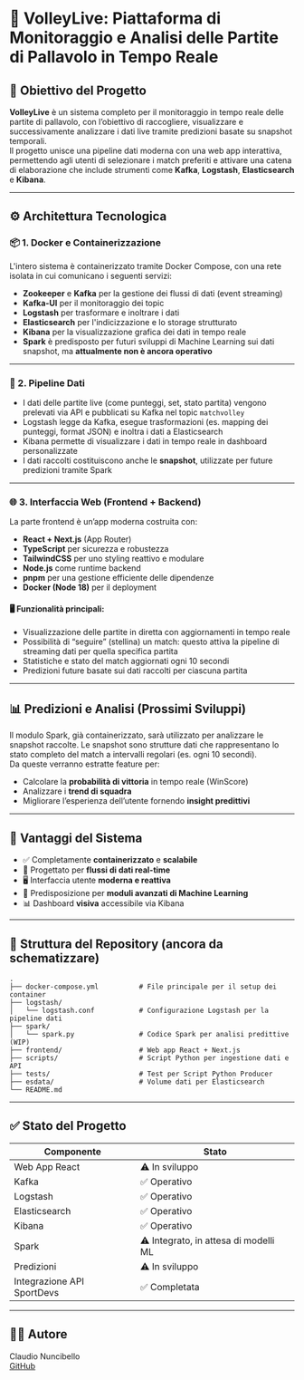 # 🏐 VolleyLive: Piattaforma di Monitoraggio e Analisi delle Partite di Pallavolo in Tempo Reale

## 🎯 Obiettivo del Progetto

**VolleyLive** è un sistema completo per il monitoraggio in tempo reale delle partite di pallavolo, con l’obiettivo di raccogliere, visualizzare e successivamente analizzare i dati live tramite predizioni basate su snapshot temporali.  
Il progetto unisce una pipeline dati moderna con una web app interattiva, permettendo agli utenti di selezionare i match preferiti e attivare una catena di elaborazione che include strumenti come **Kafka**, **Logstash**, **Elasticsearch** e **Kibana**.

---

## ⚙️ Architettura Tecnologica

### 📦 1. Docker e Containerizzazione

L'intero sistema è containerizzato tramite Docker Compose, con una rete isolata in cui comunicano i seguenti servizi:

- **Zookeeper** e **Kafka** per la gestione dei flussi di dati (event streaming)
- **Kafka-UI** per il monitoraggio dei topic
- **Logstash** per trasformare e inoltrare i dati
- **Elasticsearch** per l'indicizzazione e lo storage strutturato
- **Kibana** per la visualizzazione grafica dei dati in tempo reale
- **Spark** è predisposto per futuri sviluppi di Machine Learning sui dati snapshot, ma **attualmente non è ancora operativo**

---

### 🔁 2. Pipeline Dati

- I dati delle partite live (come punteggi, set, stato partita) vengono prelevati via API e pubblicati su Kafka nel topic `matchvolley`
- Logstash legge da Kafka, esegue trasformazioni (es. mapping dei punteggi, format JSON) e inoltra i dati a Elasticsearch
- Kibana permette di visualizzare i dati in tempo reale in dashboard personalizzate
- I dati raccolti costituiscono anche le **snapshot**, utilizzate per future predizioni tramite Spark

---

### 🌐 3. Interfaccia Web (Frontend + Backend)

La parte frontend è un’app moderna costruita con:

- **React + Next.js** (App Router)
- **TypeScript** per sicurezza e robustezza
- **TailwindCSS** per uno styling reattivo e modulare
- **Node.js** come runtime backend
- **pnpm** per una gestione efficiente delle dipendenze
- **Docker (Node 18)** per il deployment

#### 🖥️ Funzionalità principali:
- Visualizzazione delle partite in diretta con aggiornamenti in tempo reale
- Possibilità di “seguire” (stellina) un match: questo attiva la pipeline di streaming dati per quella specifica partita
- Statistiche e stato del match aggiornati ogni 10 secondi
- Predizioni future basate sui dati raccolti per ciascuna partita

---

## 📊 Predizioni e Analisi (Prossimi Sviluppi)

Il modulo Spark, già containerizzato, sarà utilizzato per analizzare le snapshot raccolte. Le snapshot sono strutture dati che rappresentano lo stato completo del match a intervalli regolari (es. ogni 10 secondi).  
Da queste verranno estratte feature per:

- Calcolare la **probabilità di vittoria** in tempo reale (WinScore)
- Analizzare i **trend di squadra**
- Migliorare l’esperienza dell’utente fornendo **insight predittivi**

---

## 🧩 Vantaggi del Sistema

- ✅ Completamente **containerizzato** e **scalabile**
- 🔄 Progettato per **flussi di dati real-time**
- 🖥️ Interfaccia utente **moderna e reattiva**
- 🧠 Predisposizione per **moduli avanzati di Machine Learning**
- 📊 Dashboard **visiva** accessibile via Kibana

---

## 📁 Struttura del Repository (ancora da schematizzare)

```
.
├── docker-compose.yml          # File principale per il setup dei container
├── logstash/
│   └── logstash.conf           # Configurazione Logstash per la pipeline dati
├── spark/
│   └── spark.py                # Codice Spark per analisi predittive (WIP)
├── frontend/                   # Web app React + Next.js
├── scripts/                    # Script Python per ingestione dati e API
├── tests/                      # Test per Script Python Producer
├── esdata/                     # Volume dati per Elasticsearch
└── README.md
```

---

## ✅ Stato del Progetto

| Componente                  | Stato           |
|-----------------------------|---------------- |
| Web App React               | ⚠️ In sviluppo   |
| Kafka                       | ✅ Operativo    |
| Logstash                    | ✅ Operativo    |
| Elasticsearch               | ✅ Operativo    |
| Kibana                      | ✅ Operativo    |
| Spark                       | ⚠️ Integrato, in attesa di modelli ML |
| Predizioni                  | ⚠️ In sviluppo   |
| Integrazione API SportDevs  | ✅ Completata   |

---

## 👨‍💻 Autore

Claudio Nuncibello  
[GitHub](https://github.com/ClaudioNuncibello)
